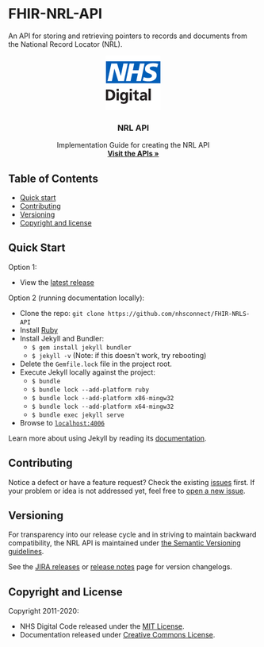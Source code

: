 # FHIR-NRL-API

An API for storing and retrieving pointers to records and documents from the National Record Locator (NRL).

<p align="center">
  <img src="images/logo.png" />
  <h3 align="center">NRL API</h3>
  <p align="center">
    Implementation Guide for creating the NRL API<br />
    <a href="https://developer.nhs.uk/apis/nrl/index.html"><strong>Visit the APIs &raquo;</strong></a>
  </p>
</p>

## Table of Contents

- [Quick start](#quick-start)
- [Contributing](#contributing)
- [Versioning](#versioning)
- [Copyright and license](#copyright-and-license)

## Quick Start

Option 1:

- View the [latest release](https://developer.nhs.uk/apis/nrl/)

Option 2 (running documentation locally):

- Clone the repo: `git clone https://github.com/nhsconnect/FHIR-NRLS-API`
- Install [Ruby](https://www.ruby-lang.org/en/documentation/installation/)
- Install Jekyll and Bundler:
    - `$ gem install jekyll bundler`
    - `$ jekyll -v` (Note: if this doesn't work, try rebooting)
- Delete the `Gemfile.lock` file in the project root.
- Execute Jekyll locally against the project:
    - `$ bundle`
    - `$ bundle lock --add-platform ruby`
    - `$ bundle lock --add-platform x86-mingw32`
    - `$ bundle lock --add-platform x64-mingw32`
    - `$ bundle exec jekyll serve`
- Browse to [`localhost:4006`](http://localhost:4006)

Learn more about using Jekyll by reading its [documentation](https://jekyllrb.com/docs/home/).

## Contributing

Notice a defect or have a feature request? Check the existing [issues](https://github.com/nhsconnect/FHIR-NRLS-API/issues) first. If your problem or idea is not addressed yet, feel free to [open a new issue](https://github.com/nhsconnect/FHIR-NRLS-API/issues/new).

## Versioning

For transparency into our release cycle and in striving to maintain backward compatibility, the NRL API is maintained under [the Semantic Versioning guidelines](http://semver.org/).

See the [JIRA releases](https://github.com/nhsconnect/FHIR-NRLS-API/releases) or [release notes](https://developer.nhs.uk/apis/nrl/overview_release_notes.html) page for version changelogs.

## Copyright and License

Copyright 2011-2020:

- NHS Digital Code released under the [MIT License](https://opensource.org/licenses/MIT).
- Documentation released under [Creative Commons License](https://creativecommons.org/licenses/by-sa/4.0/).
